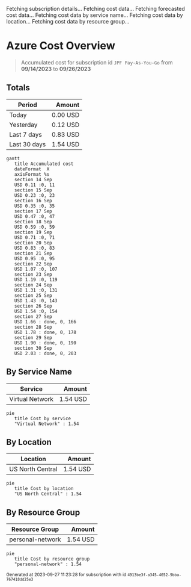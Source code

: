 Fetching subscription details...
Fetching cost data...
Fetching forecasted cost data...
Fetching cost data by service name...
Fetching cost data by location...
Fetching cost data by resource group...
# Azure Cost Overview

> Accumulated cost for subscription id `JPF Pay-As-You-Go` from **09/14/2023** to **09/26/2023**

## Totals

|Period|Amount|
|---|---:|
|Today|0.00 USD|
|Yesterday|0.12 USD|
|Last 7 days|0.83 USD|
|Last 30 days|1.54 USD|

```mermaid
gantt
   title Accumulated cost
   dateFormat  X
   axisFormat %s
   section 14 Sep
   USD 0.11 :0, 11
   section 15 Sep
   USD 0.23 :0, 23
   section 16 Sep
   USD 0.35 :0, 35
   section 17 Sep
   USD 0.47 :0, 47
   section 18 Sep
   USD 0.59 :0, 59
   section 19 Sep
   USD 0.71 :0, 71
   section 20 Sep
   USD 0.83 :0, 83
   section 21 Sep
   USD 0.95 :0, 95
   section 22 Sep
   USD 1.07 :0, 107
   section 23 Sep
   USD 1.19 :0, 119
   section 24 Sep
   USD 1.31 :0, 131
   section 25 Sep
   USD 1.43 :0, 143
   section 26 Sep
   USD 1.54 :0, 154
   section 27 Sep
   USD 1.66 : done, 0, 166
   section 28 Sep
   USD 1.78 : done, 0, 178
   section 29 Sep
   USD 1.90 : done, 0, 190
   section 30 Sep
   USD 2.03 : done, 0, 203
```

## By Service Name

|Service|Amount|
|---|---:|
|Virtual Network|1.54 USD|

```mermaid
pie
   title Cost by service
   "Virtual Network" : 1.54
```

## By Location

|Location|Amount|
|---|---:|
|US North Central|1.54 USD|

```mermaid
pie
   title Cost by location
   "US North Central" : 1.54
```

## By Resource Group

|Resource Group|Amount|
|---|---:|
|personal-network|1.54 USD|

```mermaid
pie
   title Cost by resource group
   "personal-network" : 1.54
```

<sup>Generated at 2023-09-27 11:23:28 for subscription with id `4913be3f-a345-4652-9bba-767418dd25e3`</sup>
